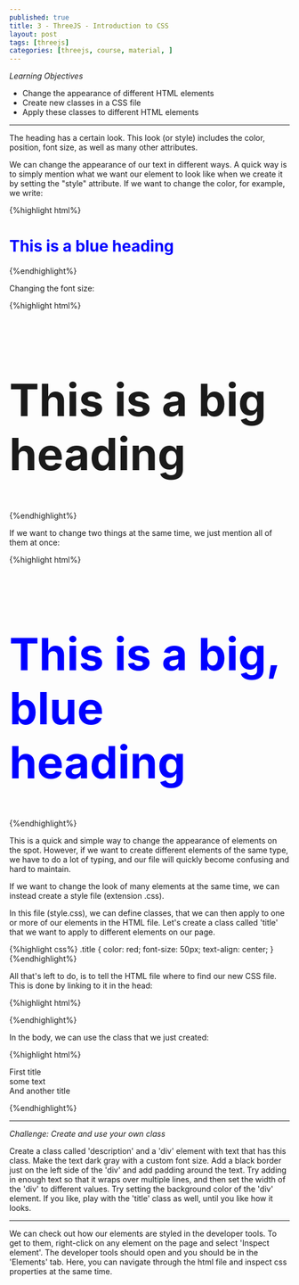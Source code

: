```yaml
---
published: true
title: 3 - ThreeJS - Introduction to CSS
layout: post
tags: [threejs]
categories: [threejs, course, material, ]
---
```

*Learning Objectives*

* Change the appearance of different HTML elements
* Create new classes in a CSS file
* Apply these classes to different HTML elements

___

The heading has a certain look. This look (or style) includes the color, position, font size, as well as many other attributes.

We can change the appearance of our text in different ways. A quick way is to simply mention what we want our element to look like when we create it by setting the "style" attribute. If we want to change the color, for example, we write:

{%highlight html%}
<h1 style="color:blue">This is a blue heading</h1>
{%endhighlight%}

Changing the font size:

{%highlight html%}
<h1 style="font-size: 80px">This is a big heading</h1>
{%endhighlight%}

If we want to change two things at the same time, we just mention all of them at once:

{%highlight html%}
<h1 style="font-size: 80px; color: blue">This is a big, blue heading</h1>
{%endhighlight%}

This is a quick and simple way to change the appearance of elements on the spot. However, if we want to create different elements of the same type, we have to do a lot of typing, and our file will quickly become confusing and hard to maintain.

If we want to change the look of many elements at the same time, we can instead create a style file (extension .css).

In this file (style.css), we can define classes, that we can then apply to one or more of our elements in the HTML file. Let's create a class called 'title' that we want to apply to different elements on our page.

{%highlight css%}
.title
{
    color: red;
    font-size: 50px;
    text-align: center;
}
{%endhighlight%}

All that's left to do, is to tell the HTML file where to find our new CSS file. This is done by linking to it in the head:

{%highlight html%}
<!DOCTYPE html>
<html> 
    <head> 
        <link rel="stylesheet" type="text/css" href="styles.css">
    </head> 
{%endhighlight%}

In the body, we can use the class that we just created:

{%highlight html%}
    <body> 
        <div class="title"> First title </div>
        <div> some text </div>
        <div class="title"> And another title </div>
    </body> 
</html> 
{%endhighlight%}

___

*Challenge: Create and use your own class*

Create a class called 'description' and a 'div' element with text that has this class. Make the text dark gray with a custom font size. Add a black border just on the left side of the 'div' and add padding around the text. Try adding in enough text so that it wraps over multiple lines, and then set the width of the 'div' to different values. Try setting the background color of the 'div' element. If you like, play with the 'title' class as well, until you like how it looks.

___

We can check out how our elements are styled in the developer tools. To get to them, right-click on any element on the page and select 'Inspect element'. The developer tools should open and you should be in the 'Elements' tab. Here, you can navigate through the html file and inspect css properties at the same time.
